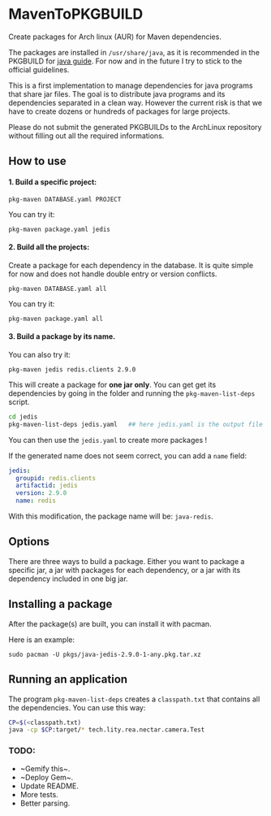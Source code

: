 # MavenToPKGBUILD
Create packages for Arch linux (AUR) for Maven dependencies. 

The packages are installed in `/usr/share/java`, as it is recommended in the PKGBUILD for [java guide](https://wiki.archlinux.org/index.php/Java_package_guidelines). For now and in the future I try to stick to the official guidelines. 

This is a first implementation to manage dependencies for java programs that share jar files. The goal is to distribute java programs and its dependencies separated in a clean way. 
However the current risk is that we have to create dozens or hundreds of packages for large projects.

Please do not submit the generated PKGBUILDs to the ArchLinux repository without filling out all the required informations. 

## How to use

#### 1. Build a specific project:

`pkg-maven DATABASE.yaml PROJECT`

You can try it: 

`pkg-maven package.yaml jedis` 

#### 2. Build all the projects: 


Create a package for each dependency in the database. It is quite simple for now and does not handle double entry or version conflicts.

`pkg-maven DATABASE.yaml all`

You can try it: 

`pkg-maven package.yaml all` 

#### 3. Build a package by its name. 

You can also try it: 

`pkg-maven jedis redis.clients 2.9.0` 

This will create a package for **one jar only**. You can get get its dependencies by going in the folder and running the `pkg-maven-list-deps` script. 

``` bash 
cd jedis
pkg-maven-list-deps jedis.yaml   ## here jedis.yaml is the output file name, the default is deps.yaml
```
You can then use the `jedis.yaml` to create more packages !

If the generated name does not seem correct, you can add a `name` field: 

``` yaml
jedis:
  groupid: redis.clients
  artifactid: jedis
  version: 2.9.0
  name: redis
``` 

With this modification, the package name will be: `java-redis`. 

## Options 

There are three ways to build a package. Either you want to package a specific jar, a jar with packages for each dependency, or a jar with its dependency included in one big jar. 


## Installing a package 

After the package(s) are built, you can install it with pacman. 

Here is an example: 

`sudo pacman -U pkgs/java-jedis-2.9.0-1-any.pkg.tar.xz`


## Running an application 

The program `pkg-maven-list-deps` creates a `classpath.txt` that contains all the dependencies. You can use this way: 

``` bash
CP=$(<classpath.txt)
java -cp $CP:target/* tech.lity.rea.nectar.camera.Test
``` 


### TODO: 

* ~Gemify this~.
* ~Deploy Gem~.
* Update README.
* More tests. 
* Better parsing. 
